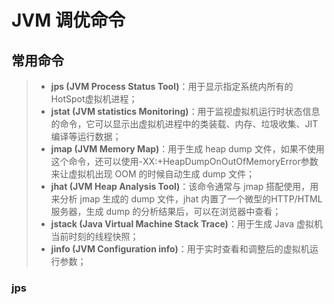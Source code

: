 # JVM 调优命令

## 常用命令

> - **jps (JVM Process Status Tool)**：用于显示指定系统内所有的HotSpot虚拟机进程；
> - **jstat (JVM statistics Monitoring)**：用于监视虚拟机运行时状态信息的命令，它可以显示出虚拟机进程中的类装载、内存、垃圾收集、JIT编译等运行数据；
> - **jmap (JVM Memory Map)**：用于生成 heap dump 文件，如果不使用这个命令，还可以使用-XX:+HeapDumpOnOutOfMemoryError参数来让虚拟机出现 OOM 的时候自动生成 dump 文件；
> - **jhat (JVM Heap Analysis Tool)**：该命令通常与 jmap 搭配使用，用来分析 jmap 生成的 dump 文件，jhat 内置了一个微型的HTTP/HTML服务器，生成 dump 的分析结果后，可以在浏览器中查看；
> - **jstack (Java Virtual Machine Stack Trace)**：用于生成 Java 虚拟机当前时刻的线程快照；
> - **jinfo (JVM Configuration info)**：用于实时查看和调整后的虚拟机运行参数；

### jps








